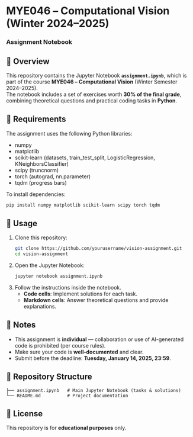 # ΜΥΕ046 – Computational Vision (Winter 2024–2025)
### Assignment Notebook

## 📖 Overview
This repository contains the Jupyter Notebook **`assignment.ipynb`**, which is part of the course **ΜΥΕ046 – Computational Vision** (Winter Semester 2024–2025).  
The notebook includes a set of exercises worth **30% of the final grade**, combining theoretical questions and practical coding tasks in **Python**.

## 🧰 Requirements
The assignment uses the following Python libraries:
- numpy
- matplotlib
- scikit-learn (datasets, train_test_split, LogisticRegression, KNeighborsClassifier)
- scipy (truncnorm)
- torch (autograd, nn.parameter)
- tqdm (progress bars)

To install dependencies:
```bash
pip install numpy matplotlib scikit-learn scipy torch tqdm
```

## 🚀 Usage
1. Clone this repository:
   ```bash
   git clone https://github.com/yourusername/vision-assignment.git
   cd vision-assignment
   ```
2. Open the Jupyter Notebook:
   ```bash
   jupyter notebook assignment.ipynb
   ```
3. Follow the instructions inside the notebook.
   - **Code cells**: Implement solutions for each task.
   - **Markdown cells**: Answer theoretical questions and provide explanations.

## 📌 Notes
- This assignment is **individual** — collaboration or use of AI-generated code is prohibited (per course rules).
- Make sure your code is **well-documented** and clear.
- Submit before the deadline: **Tuesday, January 14, 2025, 23:59**.

## 📂 Repository Structure
```
├── assignment.ipynb   # Main Jupyter Notebook (tasks & solutions)
└── README.md          # Project documentation
```

## 📜 License
This repository is for **educational purposes** only.
